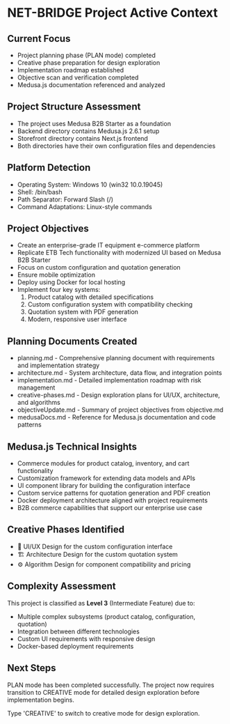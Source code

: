 # NET-BRIDGE Project Active Context

## Current Focus
- Project planning phase (PLAN mode) completed
- Creative phase preparation for design exploration
- Implementation roadmap established
- Objective scan and verification completed
- Medusa.js documentation referenced and analyzed

## Project Structure Assessment
- The project uses Medusa B2B Starter as a foundation
- Backend directory contains Medusa.js 2.6.1 setup
- Storefront directory contains Next.js frontend
- Both directories have their own configuration files and dependencies

## Platform Detection
- Operating System: Windows 10 (win32 10.0.19045)
- Shell: /bin/bash
- Path Separator: Forward Slash (/)
- Command Adaptations: Linux-style commands

## Project Objectives
- Create an enterprise-grade IT equipment e-commerce platform
- Replicate ETB Tech functionality with modernized UI based on Medusa B2B Starter
- Focus on custom configuration and quotation generation
- Ensure mobile optimization
- Deploy using Docker for local hosting
- Implement four key systems:
  1. Product catalog with detailed specifications
  2. Custom configuration system with compatibility checking
  3. Quotation system with PDF generation
  4. Modern, responsive user interface

## Planning Documents Created
- planning.md - Comprehensive planning document with requirements and implementation strategy
- architecture.md - System architecture, data flow, and integration points
- implementation.md - Detailed implementation roadmap with risk management
- creative-phases.md - Design exploration plans for UI/UX, architecture, and algorithms
- objectiveUpdate.md - Summary of project objectives from objective.md
- medusaDocs.md - Reference for Medusa.js documentation and code patterns

## Medusa.js Technical Insights
- Commerce modules for product catalog, inventory, and cart functionality
- Customization framework for extending data models and APIs
- UI component library for building the configuration interface
- Custom service patterns for quotation generation and PDF creation
- Docker deployment architecture aligned with project requirements
- B2B commerce capabilities that support our enterprise use case

## Creative Phases Identified
- 🎨 UI/UX Design for the custom configuration interface
- 🏗️ Architecture Design for the custom quotation system
- ⚙️ Algorithm Design for component compatibility and pricing

## Complexity Assessment
This project is classified as **Level 3** (Intermediate Feature) due to:
- Multiple complex subsystems (product catalog, configuration, quotation)
- Integration between different technologies
- Custom UI requirements with responsive design
- Docker-based deployment requirements

## Next Steps
PLAN mode has been completed successfully. The project now requires transition to CREATIVE mode for detailed design exploration before implementation begins.

Type 'CREATIVE' to switch to creative mode for design exploration. 